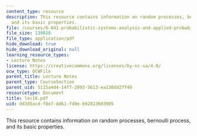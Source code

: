 ```yaml
---
content_type: resource
description: This resource contains information on random processes, bernoulli process,
  and its basic properties.
file: /courses/6-041-probabilistic-systems-analysis-and-applied-probability-spring-2006/dd3d5acdf8e7dd61fd0eb92823603905_lec16.pdf
file_size: 139028
file_type: application/pdf
hide_download: true
hide_download_original: null
learning_resource_types:
- Lecture Notes
license: https://creativecommons.org/licenses/by-nc-sa/4.0/
ocw_type: OCWFile
parent_title: Lecture Notes
parent_type: CourseSection
parent_uid: 5115a4d4-14f7-2093-5613-ea130dd27f49
resourcetype: Document
title: lec16.pdf
uid: dd3d5acd-f8e7-dd61-fd0e-b92823603905
---
```

This resource contains information on random processes, bernoulli process, and its basic properties.